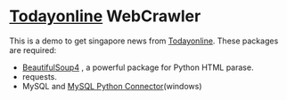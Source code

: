 # [Todayonline](http://www.todayonline.com/) WebCrawler

This is a demo to get singapore news from [Todayonline](http://www.todayonline.com/). These packages are required:

* [BeautifulSoup4](https://www.crummy.com/software/BeautifulSoup/bs4/download/4.5/beautifulsoup4-4.5.3.tar.gz) , a powerful package for Python HTML parase.
* requests.
* MySQL and [MySQL Python Connector](https://nchc.dl.sourceforge.net/project/mysql-python/mysql-python-test/1.2.4b4/MySQL-python-1.2.4b4.win32-py2.7.exe)(windows)